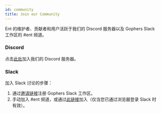 ```yaml
---
id: community
title: Join our Community
---
```


Ent 的维护者、贡献者和用户活跃于我们的 Discord 服务器以及 Gophers Slack 工作区的 #ent 频道。

### Discord

点击[此处](https://discord.gg/qZmPgTE6RX)加入我们的 Discord 服务器。

### Slack

加入 Slack 讨论的步骤：

1. 通过[邀请链接](https://invite.slack.golangbridge.org/)注册 Gophers Slack 工作区。
2. 手动加入 #ent 频道，或通过[此链接](https://app.slack.com/client/T029RQSE6/C01FMSQDT53)加入（仅当您已通过浏览器登录 Slack 时有效）。